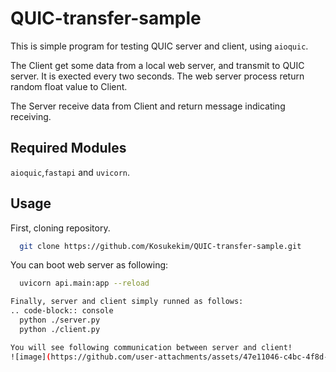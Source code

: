 # QUIC-transfer-sample

This is simple program for testing QUIC server and client, using ``aioquic``.

The Client get some data from a local web server, and transmit to QUIC server.
It is exected every two seconds.
The web server process return random float value to Client.

The Server receive data from Client and return message indicating receiving.

Required Modules
----------------
``aioquic``,``fastapi`` and ``uvicorn``.

Usage
---------------
First, cloning repository.

```bash
  git clone https://github.com/Kosukekim/QUIC-transfer-sample.git
```

You can boot web server as following:
```bash
  uvicorn api.main:app --reload

Finally, server and client simply runned as follows:
.. code-block:: console
  python ./server.py
  python ./client.py

You will see following communication between server and client!
![image](https://github.com/user-attachments/assets/47e11046-c4bc-4f8d-82a5-073e0eec825d)



